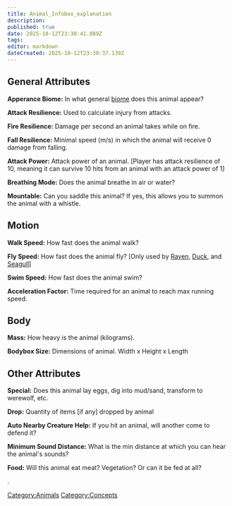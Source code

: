 ```yaml
---
title: Animal_Infobox_explanation
description: 
published: true
date: 2025-10-12T23:30:41.089Z
tags: 
editor: markdown
dateCreated: 2025-10-12T23:30:37.139Z
---
```


## General Attributes

**Apperance Biome:** In what general [biome](../Recipaedia/Construction/Mechanics/Biomes.md "wikilink") does
this animal appear?

**Attack Resilience:** Used to calculate injury from attacks.

**Fire Resilience:** Damage per second an animal takes while on fire.

**Fall Resilience:** Minimal speed (m/s) in which the animal will
receive 0 damage from falling.

**Attack Power:** Attack power of an animal. \[Player has attack
resilience of 10, meaning it can survive 10 hits from an animal with an
attack power of 1\]

**Breathing Mode:** Does the animal breathe in air or water?

**Mountable:** Can you saddle this animal? If yes, this allows you to
summon the animal with a whistle.

## Motion

**Walk Speed:** How fast does the animal walk?

**Fly Speed:** How fast does the animal fly? \[Only used by
[Raven](../Bestiary/Raven.md "wikilink"), [Duck](Duck "wikilink"), and
[Seagull](../Bestiary/Seagull.md "wikilink")\]

**Swim Speed:** How fast does the animal swim?

**Acceleration Factor:** Time required for an animal to reach max
running speed.

## Body

**Mass:** How heavy is the animal (kilograms).

**Bodybox Size:** Dimensions of animal. Width x Height x Length

## Other Attributes

**Special:** Does this animal lay eggs, dig into mud/sand, transform to
werewolf, etc.

**Drop:** Quantity of items \[if any\] dropped by animal

**Auto Nearby Creature Help:** If you hit an animal, will another come
to defend it?

**Minimum Sound Distance:** What is the min distance at which you can
hear the animal's sounds?

**Food:** Will this animal eat meat? Vegetation? Or can it be fed at
all?

.

[Category:Animals](Category:Animals "wikilink")
[Category:Concepts](Category:Concepts "wikilink")